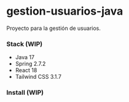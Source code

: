 # gestion-usuarios-java
Proyecto para la gestión de usuarios.

### Stack (WIP)
- Java 17
- Spring 2.7.2
- React 18
- Tailwind CSS 3.1.7

### Install (WIP)

